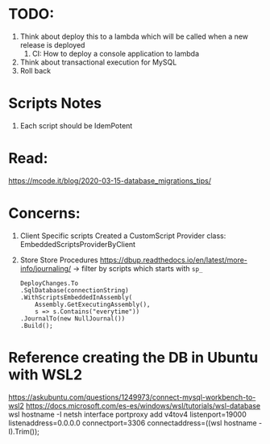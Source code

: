 # TODO:

1. Think about deploy this to a lambda which will be called when a new release is deployed
   1. CI: How to deploy a console application to lambda
2. Think about transactional execution for MySQL
3. Roll back

# Scripts Notes
1. Each script should be IdemPotent

# Read:
https://mcode.it/blog/2020-03-15-database_migrations_tips/

# Concerns:

1. Client Specific scripts
    Created a CustomScript Provider class: EmbeddedScriptsProviderByClient
2. Store Store Procedures 
    https://dbup.readthedocs.io/en/latest/more-info/journaling/ -> filter by scripts which starts with `sp_`

    ```
    DeployChanges.To
    .SqlDatabase(connectionString)
    .WithScriptsEmbeddedInAssembly(
        Assembly.GetExecutingAssembly(),
        s => s.Contains("everytime"))
    .JournalTo(new NullJournal())
    .Build();
    ``` 


# Reference creating the DB in Ubuntu with WSL2

https://askubuntu.com/questions/1249973/connect-mysql-workbench-to-wsl2
https://docs.microsoft.com/es-es/windows/wsl/tutorials/wsl-database
wsl hostname -I
netsh interface portproxy add v4tov4 listenport=19000 listenaddress=0.0.0.0 connectport=3306 connectaddress=$($(wsl hostname -I).Trim());

